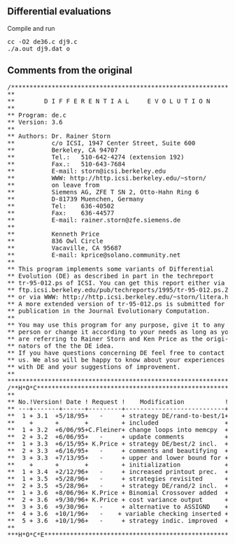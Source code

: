 <h2>Differential evaluations</h2>

Compile and run
<pre>
cc -O2 de36.c dj9.c
./a.out dj9.dat o
</pre>

<h2>Comments from the original</h2>

<pre>
/***************************************************************
**                                                            **
**        D I F F E R E N T I A L     E V O L U T I O N       **
**                                                            **
** Program: de.c                                              **
** Version: 3.6                                               **
**                                                            **
** Authors: Dr. Rainer Storn                                  **
**          c/o ICSI, 1947 Center Street, Suite 600           **
**          Berkeley, CA 94707                                **
**          Tel.:   510-642-4274 (extension 192)              **
**          Fax.:   510-643-7684                              **
**          E-mail: storn@icsi.berkeley.edu                   **
**          WWW: http://http.icsi.berkeley.edu/~storn/        **
**          on leave from                                     **
**          Siemens AG, ZFE T SN 2, Otto-Hahn Ring 6          **
**          D-81739 Muenchen, Germany                         **
**          Tel:    636-40502                                 **
**          Fax:    636-44577                                 **
**          E-mail: rainer.storn@zfe.siemens.de               **
**                                                            **
**          Kenneth Price                                     **
**          836 Owl Circle                                    **
**          Vacaville, CA 95687                               **
**          E-mail: kprice@solano.community.net               **
**                                                            **
** This program implements some variants of Differential      **
** Evolution (DE) as described in part in the techreport      **
** tr-95-012.ps of ICSI. You can get this report either via   **
** ftp.icsi.berkeley.edu/pub/techreports/1995/tr-95-012.ps.Z  **
** or via WWW: http://http.icsi.berkeley.edu/~storn/litera.html*
** A more extended version of tr-95-012.ps is submitted for   **
** publication in the Journal Evolutionary Computation.       **
**                                                            **
** You may use this program for any purpose, give it to any   **
** person or change it according to your needs as long as you **
** are referring to Rainer Storn and Ken Price as the origi-  **
** nators of the the DE idea.                                 **
** If you have questions concerning DE feel free to contact   **
** us. We also will be happy to know about your experiences   **
** with DE and your suggestions of improvement.               **
**                                                            **
***************************************************************/
/**H*O*C**************************************************************
**                                                                  **
** No.!Version! Date ! Request !    Modification           ! Author **
** ---+-------+------+---------+---------------------------+------- **
**  1 + 3.1  +5/18/95+   -     + strategy DE/rand-to-best/1+  Storn **
**    +      +       +         + included                  +        **
**  1 + 3.2  +6/06/95+C.Fleiner+ change loops into memcpy  +  Storn **
**  2 + 3.2  +6/06/95+   -     + update comments           +  Storn **
**  1 + 3.3  +6/15/95+ K.Price + strategy DE/best/2 incl.  +  Storn **
**  2 + 3.3  +6/16/95+   -     + comments and beautifying  +  Storn **
**  3 + 3.3  +7/13/95+   -     + upper and lower bound for +  Storn **
**    +      +       +         + initialization            +        **
**  1 + 3.4  +2/12/96+   -     + increased printout prec.  +  Storn **
**  1 + 3.5  +5/28/96+   -     + strategies revisited      +  Storn **
**  2 + 3.5  +5/28/96+   -     + strategy DE/rand/2 incl.  +  Storn **
**  1 + 3.6  +8/06/96+ K.Price + Binomial Crossover added  +  Storn **
**  2 + 3.6  +9/30/96+ K.Price + cost variance output      +  Storn **
**  3 + 3.6  +9/30/96+   -     + alternative to ASSIGND    +  Storn **
**  4 + 3.6  +10/1/96+   -    + variable checking inserted +  Storn **
**  5 + 3.6  +10/1/96+   -     + strategy indic. improved  +  Storn **
**                                                                  **
***H*O*C*E***********************************************************/
</pre>